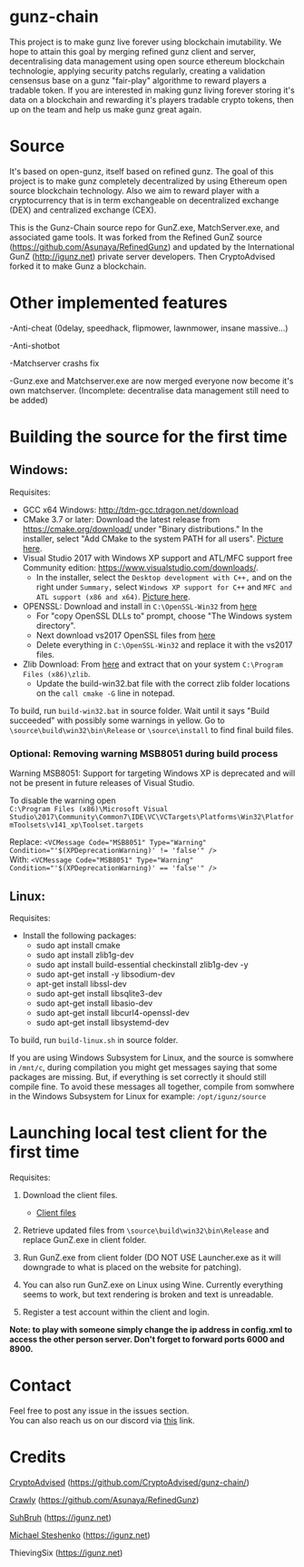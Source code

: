 # gunz-chain
This project is to make gunz live forever using blockchain imutability. We hope to attain this goal by merging refined gunz client and server, decentralising data management using open source ethereum  blockchain technologie,  applying security patchs regularly, creating a validation censensus base on a gunz "fair-play" algorithme to reward players a tradable token.  If you are interested in making gunz living forever storing it's data on a blockchain and rewarding it's players tradable crypto tokens, then up on the team and help us make gunz great again. 

# Source
It's based on open-gunz, itself based on refined gunz. The goal of this project is to make gunz completely decentralized by using Ethereum open source blockchain technology. Also we aim to reward player with a cryptocurrency that is in term exchangeable on decentralized exchange (DEX) and centralized exchange (CEX). 

This is the Gunz-Chain source repo for GunZ.exe, MatchServer.exe, and associated game tools. It was forked from the Refined GunZ source (https://github.com/Asunaya/RefinedGunz) and updated by the International GunZ (http://igunz.net) private server developers. Then CryptoAdvised forked it to make Gunz a blockchain.

# Other implemented features
-Anti-cheat (0delay, speedhack, flipmower, lawnmower, insane massive...)

-Anti-shotbot

-Matchserver crashs fix

-Gunz.exe and Matchserver.exe are now merged everyone now become it's own matchserver. 
(Incomplete: decentralise data management still need to be added)


# Building the source for the first time

## Windows:
Requisites:

* GCC x64 Windows: http://tdm-gcc.tdragon.net/download
* CMake 3.7 or later: Download the latest release from https://cmake.org/download/ under "Binary distributions." In the installer, select "Add CMake to the system PATH for all users". [Picture here](https://i.imgur.com/rQHLXX8.png).
* Visual Studio 2017 with Windows XP support and ATL/MFC support free Community edition: https://www.visualstudio.com/downloads/.
  - In the installer, select the `Desktop development with C++,` and on the right under `Summary,` select `Windows XP support for C++` and `MFC and ATL support (x86 and x64)`. [Picture here](https://i.imgur.com/BqXoiXu.png).
* OPENSSL: Download and install in `C:\OpenSSL-Win32` from [here](https://mega.nz/#!jLQWAQBJ!nT3v1FDHO80ikOmzsBZrImUpyh5ozE9mYnxdGXDDKWA)
  - For "copy OpenSSL DLLs to" prompt, choose "The Windows system directory".
  - Next download vs2017 OpenSSL files from [here](https://mega.nz/#!HfwCkIJa!UYvC9Sv2S24PFwHYEzWfrHevISTf1AmD9LuEMI8Yhco)
  - Delete everything in `C:\OpenSSL-Win32` and replace it with the vs2017 files.
* Zlib Download: From [here](https://mega.nz/#!LepTgbTT!AHdYH0Kil1jxaINwhbm5uh7VtjKtcx6vMz6WZVHpCOU) and extract that on your system `C:\Program Files (x86)\zlib`.
  - Update the build-win32.bat file with the correct zlib folder locations on the `call cmake -G` line in notepad.

To build, run `build-win32.bat` in source folder. Wait until it says "Build succeeded" with possibly some warnings in yellow.
Go to `\source\build\win32\bin\Release` or `\source\install` to find final build files.

### Optional: Removing warning MSB8051 during build process
Warning MSB8051: Support for targeting Windows XP is deprecated and will not be present
in future releases of Visual Studio.

To disable the warning open  
`C:\Program Files (x86)\Microsoft Visual Studio\2017\Community\Common7\IDE\VC\VCTargets\Platforms\Win32\PlatformToolsets\v141_xp\Toolset.targets`

Replace:  `<VCMessage Code="MSB8051" Type="Warning" Condition="'$(XPDeprecationWarning)' != 'false'" />`  
With:     `<VCMessage Code="MSB8051" Type="Warning" Condition="'$(XPDeprecationWarning)' == 'false'" />`  

## Linux:
Requisites:

* Install the following packages: 
    - sudo apt install cmake
    - sudo apt install zlib1g-dev
    - sudo apt install build-essential checkinstall zlib1g-dev -y
    - sudo apt-get install -y libsodium-dev
    - apt-get install libssl-dev
    - sudo apt-get install libsqlite3-dev
    - sudo apt-get install libasio-dev
    - sudo apt-get install libcurl4-openssl-dev
    - sudo apt-get install libsystemd-dev

To build, run `build-linux.sh` in source folder.

If you are using Windows Subsystem for Linux, and the source is somwhere in `/mnt/c`, during compilation you might get messages saying that some packages are missing. But, if everything is set correctly it should still compile fine. To avoid these messages all together, compile from somwhere in the Windows Subsystem for Linux for example: `/opt/igunz/source`

# Launching local test client for the first time
Requisites:

1. Download the client files.

	- [Client files](https://github.com/CryptoAdvised/gunz-chain/releases)

2. Retrieve updated files from `\source\build\win32\bin\Release` and replace GunZ.exe in client folder.
3. Run GunZ.exe from client folder (DO NOT USE Launcher.exe as it will downgrade to what is placed on the website for patching).
4. You can also run GunZ.exe on Linux using Wine. Currently everything seems to work, but text rendering is broken and text is unreadable.
5. Register a test account within the client and login.

**Note: to play with someone simply change the ip address in config.xml to access the other person server.  Don't forget to forward ports 6000 and 8900.**

# Contact
Feel free to post any issue in the issues section.  
You can also reach us on our discord via [this](https://discord.gg/5QzQmHdzpe) link.

# Credits
[CryptoAdvised](https://github.com/CryptoAdvised/) (https://github.com/CryptoAdvised/gunz-chain/)

[Crawly](https://github.com/Asunaya) (https://github.com/Asunaya/RefinedGunz)

[SuhBruh](https://github.com/suhbruh) (https://igunz.net)

[Michael Steshenko](https://github.com/Michael-Steshenko) (https://igunz.net)

ThievingSix (https://igunz.net)
